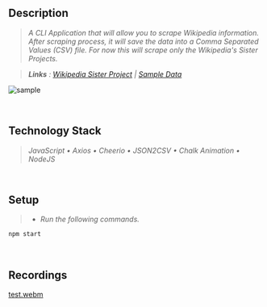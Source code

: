 ## Description
> _A CLI Application that will allow you to scrape Wikipedia information. After scraping process, it will save the data into a Comma Separated Values (CSV) file. For now this will scrape only the Wikipedia's Sister Projects._

> _**Links** : [Wikipedia Sister Project](https://en.wikipedia.org/wiki/Main_Page#:~:text=Wikipedia%27s%20sister%20projects) | [Sample Data](https://github.com/kentlouisetonino/cli-app-wikipedia-web-scraping/blob/develop/src/files/sister-projects.csv)_

![sample](https://user-images.githubusercontent.com/69438999/193521598-c0319469-e52e-43c2-b38a-02a48fa4e885.PNG)

<br />

## Technology Stack
> _JavaScript • Axios • Cheerio • JSON2CSV • Chalk Animation • NodeJS_

<br />

## Setup
> - _Run the following commands._
```bash
npm start
```

<br />

## Recordings
[test.webm](https://user-images.githubusercontent.com/69438999/193529069-cd94f049-0870-47b6-adde-220649ef9eb3.webm)
